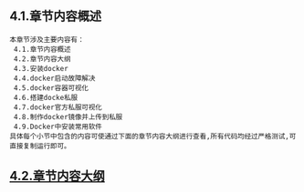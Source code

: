 
## 4.1.章节内容概述
    本章节涉及主要内容有：
     4.1.章节内容概述
     4.2.章节内容大纲
     4.3.安装docker
     4.4.docker启动故障解决
     4.5.docker容器可视化
     4.6.搭建docke私服
     4.7.docker官方私服可视化
     4.8.制作docker镜像并上传到私服
     4.9.Docker中安装常用软件
	具体每个小节中包含的内容可使通过下面的章节内容大纲进行查看,所有代码均经过严格测试,可直接复制运行即可。

## <a href="/enhance/markmap/environment/centos/centos7/chapter/centos7-outline5-chapter4.html" target="_blank">4.2.章节内容大纲</a>

<Markmap localtion="/enhance/markmap/environment/centos/centos7/chapter/centos7-outline5-chapter4.html"/>


